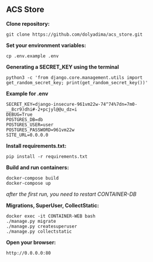 
## ACS Store

**Clone repository:**

```
git clone https://github.com/dolyadima/acs_store.git
```

**Set your environment variables:**

```
cp .env.example .env
```

**Generating a SECRET_KEY using the terminal**

```
python3 -c 'from django.core.management.utils import get_random_secret_key; print(get_random_secret_key())'
```

**Example for .env**

```
SECRET_KEY=django-insecure-961vm22w-74^74%7dn=7m0-__8cr9)dhi#-2+pcjyl@@u_dz=i
DEBUG=True
POSTGRES_DB=db
POSTGRES_USER=user
POSTGRES_PASSWORD=961vm22w
SITE_URL=0.0.0.0
```

**Install requirements.txt:**

```
pip install -r requirements.txt
```

**Build and run containers:**

```
docker-compose build
docker-compose up
```
*after the first run, you need to restart CONTAINER-DB*

**Migrations, SuperUser, CollectStatic:**

```
docker exec -it CONTAINER-WEB bash
./manage.py migrate
./manage.py createsuperuser
./manage.py collectstatic
```

**Open your browser:**

```
http://0.0.0.0:80
```

